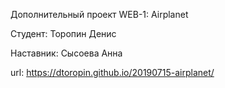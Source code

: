 Дополнительный проект WEB-1: Airplanet

Студент: Торопин Денис

Наставник: Сысоева Анна

url: https://dtoropin.github.io/20190715-airplanet/